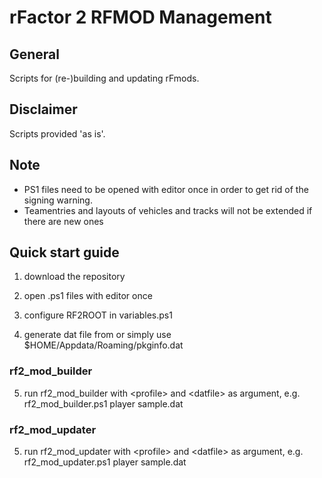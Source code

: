 # rFactor 2 RFMOD Management

## General

Scripts for (re-)building and updating rFmods.

## Disclaimer

Scripts provided 'as is'.

## Note

- PS1 files need to be opened with editor once in order to get rid of the signing warning.
- Teamentries and layouts of vehicles and tracks will not be extended if there are new ones

## Quick start guide

1. download the repository

2. open .ps1 files with editor once

3. configure RF2ROOT in variables.ps1

4. generate dat file from or simply use $HOME/Appdata/Roaming/pkginfo.dat

### rf2_mod_builder

5. run rf2_mod_builder with \<profile\> and \<datfile\> as argument, e.g. rf2_mod_builder.ps1 player sample.dat

### rf2_mod_updater

5. run rf2_mod_updater with \<profile\> and \<datfile\> as argument, e.g. rf2_mod_updater.ps1 player sample.dat
